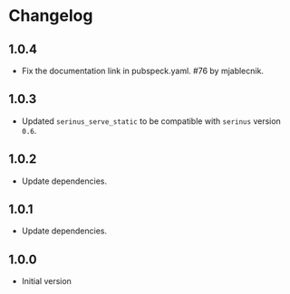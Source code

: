 # Changelog

## 1.0.4

- Fix the documentation link in pubspeck.yaml. #76 by mjablecnik.

## 1.0.3

- Updated `serinus_serve_static` to be compatible with `serinus` version `0.6`.

## 1.0.2

- Update dependencies.

## 1.0.1

- Update dependencies.

## 1.0.0

- Initial version
